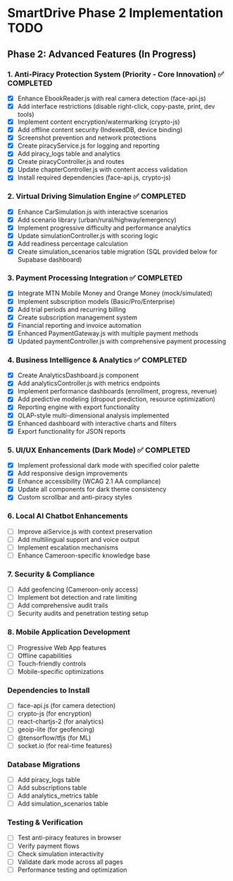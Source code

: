 # SmartDrive Phase 2 Implementation TODO

## Phase 2: Advanced Features (In Progress)

### 1. Anti-Piracy Protection System (Priority - Core Innovation) ✅ COMPLETED
- [x] Enhance EbookReader.js with real camera detection (face-api.js)
- [x] Add interface restrictions (disable right-click, copy-paste, print, dev tools)
- [x] Implement content encryption/watermarking (crypto-js)
- [x] Add offline content security (IndexedDB, device binding)
- [x] Screenshot prevention and network protections
- [x] Create piracyService.js for logging and reporting
- [x] Add piracy_logs table and analytics
- [x] Create piracyController.js and routes
- [x] Update chapterController.js with content access validation
- [x] Install required dependencies (face-api.js, crypto-js)

### 2. Virtual Driving Simulation Engine ✅ COMPLETED
- [x] Enhance CarSimulation.js with interactive scenarios
- [x] Add scenario library (urban/rural/highway/emergency)
- [x] Implement progressive difficulty and performance analytics
- [x] Update simulationController.js with scoring logic
- [x] Add readiness percentage calculation
- [x] Create simulation_scenarios table migration (SQL provided below for Supabase dashboard)

### 3. Payment Processing Integration ✅ COMPLETED
- [x] Integrate MTN Mobile Money and Orange Money (mock/simulated)
- [x] Implement subscription models (Basic/Pro/Enterprise)
- [x] Add trial periods and recurring billing
- [x] Create subscription management system
- [x] Financial reporting and invoice automation
- [x] Enhanced PaymentGateway.js with multiple payment methods
- [x] Updated paymentController.js with comprehensive payment processing

### 4. Business Intelligence & Analytics ✅ COMPLETED
- [x] Create AnalyticsDashboard.js component
- [x] Add analyticsController.js with metrics endpoints
- [x] Implement performance dashboards (enrollment, progress, revenue)
- [x] Add predictive modeling (dropout prediction, resource optimization)
- [x] Reporting engine with export functionality
- [x] OLAP-style multi-dimensional analysis implemented
- [x] Enhanced dashboard with interactive charts and filters
- [x] Export functionality for JSON reports

### 5. UI/UX Enhancements (Dark Mode) ✅ COMPLETED
- [x] Implement professional dark mode with specified color palette
- [x] Add responsive design improvements
- [x] Enhance accessibility (WCAG 2.1 AA compliance)
- [x] Update all components for dark theme consistency
- [x] Custom scrollbar and anti-piracy styles

### 6. Local AI Chatbot Enhancements
- [ ] Improve aiService.js with context preservation
- [ ] Add multilingual support and voice output
- [ ] Implement escalation mechanisms
- [ ] Enhance Cameroon-specific knowledge base

### 7. Security & Compliance
- [ ] Add geofencing (Cameroon-only access)
- [ ] Implement bot detection and rate limiting
- [ ] Add comprehensive audit trails
- [ ] Security audits and penetration testing setup

### 8. Mobile Application Development
- [ ] Progressive Web App features
- [ ] Offline capabilities
- [ ] Touch-friendly controls
- [ ] Mobile-specific optimizations

### Dependencies to Install
- [ ] face-api.js (for camera detection)
- [ ] crypto-js (for encryption)
- [ ] react-chartjs-2 (for analytics)
- [ ] geoip-lite (for geofencing)
- [ ] @tensorflow/tfjs (for ML)
- [ ] socket.io (for real-time features)

### Database Migrations
- [ ] Add piracy_logs table
- [ ] Add subscriptions table
- [ ] Add analytics_metrics table
- [ ] Add simulation_scenarios table

### Testing & Verification
- [ ] Test anti-piracy features in browser
- [ ] Verify payment flows
- [ ] Check simulation interactivity
- [ ] Validate dark mode across all pages
- [ ] Performance testing and optimization
